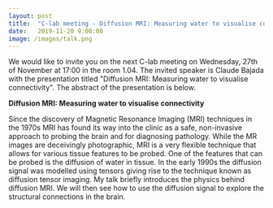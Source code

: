 ```yaml
---
layout: post
title:  "C-lab meeting - Diffusion MRI: Measuring water to visualise connectivity"
date:   2019-11-20 9:00:00
image: /images/talk.png
---
```


We would like to invite you on the next C-lab meeting on Wednesday, 27th of November at 17:00 in the room 1.04. The invited speaker is Claude Bajada with the presentation titled "Diffusion MRI: Measuring water to visualise connectivity". The abstract of the presentation is below.


**Diffusion MRI: Measuring water to visualise connectivity**

Since the discovery of Magnetic Resonance Imaging (MRI) techniques in the 1970s MRI has found its way into the clinic as a safe, non-invasive approach to probing the brain and for diagnosing pathology. While the MR images are deceivingly photographic, MRI is a very flexible technique that allows for various tissue features to be probed. One of the features that can be probed is the diffusion of water in tissue. In the early 1990s the diffusion signal was modelled using tensors giving rise to the technique known as diffusion tensor imaging. My talk briefly introduces the physics behind diffusion MRI. We will then see how to use the diffusion signal to explore the structural connections in the brain.
